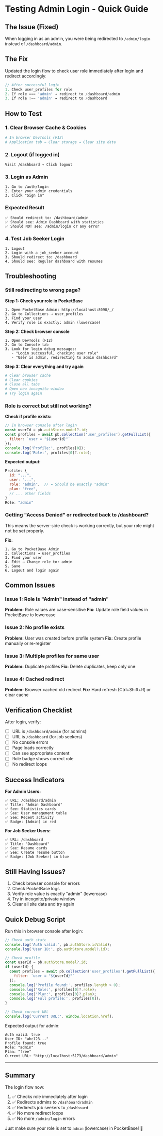 # Testing Admin Login - Quick Guide

## The Issue (Fixed)

When logging in as an admin, you were being redirected to `/admin/login` instead of `/dashboard/admin`.

## The Fix

Updated the login flow to check user role immediately after login and redirect accordingly:

```typescript
// After successful login
1. Check user_profiles for role
2. If role === 'admin' → redirect to /dashboard/admin
3. If role !== 'admin' → redirect to /dashboard
```

## How to Test

### 1. Clear Browser Cache & Cookies
```bash
# In browser DevTools (F12)
# Application tab → Clear storage → Clear site data
```

### 2. Logout (if logged in)
```
Visit /dashboard → Click logout
```

### 3. Login as Admin
```
1. Go to /auth/login
2. Enter your admin credentials
3. Click "Sign in"
```

### Expected Result
```
✅ Should redirect to: /dashboard/admin
✅ Should see: Admin Dashboard with statistics
✅ Should NOT see: /admin/login or any error
```

### 4. Test Job Seeker Login
```
1. Logout
2. Login with a job_seeker account
3. Should redirect to: /dashboard
4. Should see: Regular dashboard with resumes
```

## Troubleshooting

### Still redirecting to wrong page?

**Step 1: Check your role in PocketBase**
```
1. Open PocketBase Admin: http://localhost:8090/_/
2. Go to Collections → user_profiles
3. Find your user
4. Verify role is exactly: admin (lowercase)
```

**Step 2: Check browser console**
```
1. Open DevTools (F12)
2. Go to Console tab
3. Look for login debug messages:
   - "Login successful, checking user role"
   - "User is admin, redirecting to admin dashboard"
```

**Step 3: Clear everything and try again**
```bash
# Clear browser cache
# Clear cookies
# Close all tabs
# Open new incognito window
# Try login again
```

### Role is correct but still not working?

**Check if profile exists:**
```javascript
// In browser console after login
const userId = pb.authStore.model?.id;
const profiles = await pb.collection('user_profiles').getFullList({
  filter: `user = "${userId}"`
});
console.log('Profile:', profiles[0]);
console.log('Role:', profiles[0]?.role);
```

**Expected output:**
```javascript
Profile: {
  id: "...",
  user: "...",
  role: "admin",  // ← Should be exactly "admin"
  plan: "free",
  // ... other fields
}
Role: "admin"
```

### Getting "Access Denied" or redirected back to /dashboard?

This means the server-side check is working correctly, but your role might not be set properly.

**Fix:**
```
1. Go to PocketBase Admin
2. Collections → user_profiles
3. Find your user
4. Edit → Change role to: admin
5. Save
6. Logout and login again
```

## Common Issues

### Issue 1: Role is "Admin" instead of "admin"
**Problem:** Role values are case-sensitive
**Fix:** Update role field values in PocketBase to lowercase

### Issue 2: No profile exists
**Problem:** User was created before profile system
**Fix:** Create profile manually or re-register

### Issue 3: Multiple profiles for same user
**Problem:** Duplicate profiles
**Fix:** Delete duplicates, keep only one

### Issue 4: Cached redirect
**Problem:** Browser cached old redirect
**Fix:** Hard refresh (Ctrl+Shift+R) or clear cache

## Verification Checklist

After login, verify:

- [ ] URL is `/dashboard/admin` (for admins)
- [ ] URL is `/dashboard` (for job seekers)
- [ ] No console errors
- [ ] Page loads correctly
- [ ] Can see appropriate content
- [ ] Role badge shows correct role
- [ ] No redirect loops

## Success Indicators

**For Admin Users:**
```
✅ URL: /dashboard/admin
✅ Title: "Admin Dashboard"
✅ See: Statistics cards
✅ See: User management table
✅ See: Recent activity
✅ Badge: [Admin] in red
```

**For Job Seeker Users:**
```
✅ URL: /dashboard
✅ Title: "Dashboard"
✅ See: Resume cards
✅ See: Create resume button
✅ Badge: [Job Seeker] in blue
```

## Still Having Issues?

1. Check browser console for errors
2. Check PocketBase logs
3. Verify role value is exactly "admin" (lowercase)
4. Try in incognito/private window
5. Clear all site data and try again

## Quick Debug Script

Run this in browser console after login:

```javascript
// Check auth state
console.log('Auth valid:', pb.authStore.isValid);
console.log('User ID:', pb.authStore.model?.id);

// Check profile
const userId = pb.authStore.model?.id;
if (userId) {
  const profiles = await pb.collection('user_profiles').getFullList({
    filter: `user = "${userId}"`
  });
  console.log('Profile found:', profiles.length > 0);
  console.log('Role:', profiles[0]?.role);
  console.log('Plan:', profiles[0]?.plan);
  console.log('Full profile:', profiles[0]);
}

// Check current URL
console.log('Current URL:', window.location.href);
```

Expected output for admin:
```
Auth valid: true
User ID: "abc123..."
Profile found: true
Role: "admin"
Plan: "free"
Current URL: "http://localhost:5173/dashboard/admin"
```

---

## Summary

The login flow now:
1. ✅ Checks role immediately after login
2. ✅ Redirects admins to `/dashboard/admin`
3. ✅ Redirects job seekers to `/dashboard`
4. ✅ No more redirect loops
5. ✅ No more `/admin/login` errors

Just make sure your role is set to `admin` (lowercase) in PocketBase! 🎉
